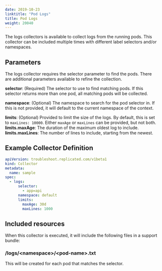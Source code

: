 ```yaml
---
date: 2019-10-23
linktitle: "Pod Logs"
title: Pod Logs
weight: 20040
---
```


The logs collectors is available to collect logs from the running pods. This collector can be included multiple times with different label selectors and/or namespaces.

## Parameters

The logs collector requires the selector parameter to find the pods. There are additional parameters available to refine the collection.

**selector**: (Required) The selector to use to find matching pods. If this selector returns more than one pod, all matching pods will be collected.

**namespace**: (Optional) The namespace to search for the pod selector in. If this is not provided, it will default to the current namespace of the context.

**limits**: (Optional) Provided to limit the size of the logs. By default, this is set to `maxLines: 10000`. Either `maxAge` or `maxLines` can be provided, but not both.
**limits.maxAge**: The duration of the maximum oldest log to include.
**limits.maxLines**: The number of lines to include, starting from the newest.

## Example Collector Definition

```yaml
apiVersion: troubleshoot.replicated.com/v1beta1
kind: Collector
metadata:
  name: sample
spec:
  - logs:
      selector:
        - app=api
      namespace: default
      limits:
        maxAge: 30d
        maxLines: 1000

```

## Included resources

When this collector is executed, it will include the following files in a support bundle:

### /logs/\<namespace\>/\<pod-name\>.txt
This will be created for each pod that matches the selector.

